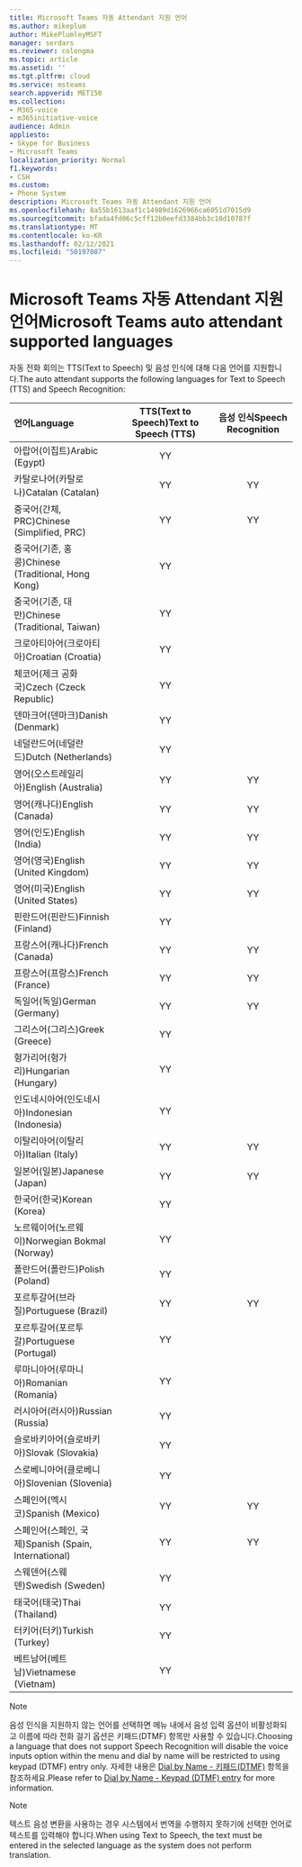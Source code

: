 ```yaml
---
title: Microsoft Teams 자동 Attendant 지원 언어
ms.author: mikeplum
author: MikePlumleyMSFT
manager: serdars
ms.reviewer: colongma
ms.topic: article
ms.assetid: ''
ms.tgt.pltfrm: cloud
ms.service: msteams
search.appverid: MET150
ms.collection:
- M365-voice
- m365initiative-voice
audience: Admin
appliesto:
- Skype for Business
- Microsoft Teams
localization_priority: Normal
f1.keywords:
- CSH
ms.custom:
- Phone System
description: Microsoft Teams 자동 Attendant 지원 언어
ms.openlocfilehash: 8a55b1613aaf1c14989d1626966ca6051d7015d9
ms.sourcegitcommit: bfada4fd06c5cff12b0eefd3384bb3c10d10787f
ms.translationtype: MT
ms.contentlocale: ko-KR
ms.lasthandoff: 02/12/2021
ms.locfileid: "50197087"
---
```

# <a name="microsoft-teams-auto-attendant-supported-languages"></a><span data-ttu-id="c1e5a-103">Microsoft Teams 자동 Attendant 지원 언어</span><span class="sxs-lookup"><span data-stu-id="c1e5a-103">Microsoft Teams auto attendant supported languages</span></span>

<span data-ttu-id="c1e5a-104">자동 전화 회의는 TTS(Text to Speech) 및 음성 인식에 대해 다음 언어를 지원합니다.</span><span class="sxs-lookup"><span data-stu-id="c1e5a-104">The auto attendant supports the following languages for Text to Speech (TTS) and Speech Recognition:</span></span>

|<span data-ttu-id="c1e5a-105">언어</span><span class="sxs-lookup"><span data-stu-id="c1e5a-105">Language</span></span>                                |<span data-ttu-id="c1e5a-106">TTS(Text to Speech)</span><span class="sxs-lookup"><span data-stu-id="c1e5a-106">Text to Speech (TTS)</span></span>     |<span data-ttu-id="c1e5a-107">음성 인식</span><span class="sxs-lookup"><span data-stu-id="c1e5a-107">Speech Recognition</span></span>                     |
|:---------------------------------------|:-----------------------:|:-------------------------------------:|
|<span data-ttu-id="c1e5a-108">아랍어(이집트)</span><span class="sxs-lookup"><span data-stu-id="c1e5a-108">Arabic (Egypt)</span></span>                          |<span data-ttu-id="c1e5a-109">Y</span><span class="sxs-lookup"><span data-stu-id="c1e5a-109">Y</span></span>                        |                                       |
|<span data-ttu-id="c1e5a-110">카탈로나어(카탈로나)</span><span class="sxs-lookup"><span data-stu-id="c1e5a-110">Catalan (Catalan)</span></span>                       |<span data-ttu-id="c1e5a-111">Y</span><span class="sxs-lookup"><span data-stu-id="c1e5a-111">Y</span></span>                        |<span data-ttu-id="c1e5a-112">Y</span><span class="sxs-lookup"><span data-stu-id="c1e5a-112">Y</span></span>                                      |
|<span data-ttu-id="c1e5a-113">중국어(간체, PRC)</span><span class="sxs-lookup"><span data-stu-id="c1e5a-113">Chinese (Simplified, PRC)</span></span>               |<span data-ttu-id="c1e5a-114">Y</span><span class="sxs-lookup"><span data-stu-id="c1e5a-114">Y</span></span>                        |<span data-ttu-id="c1e5a-115">Y</span><span class="sxs-lookup"><span data-stu-id="c1e5a-115">Y</span></span>                                      |
|<span data-ttu-id="c1e5a-116">중국어(기존, 홍콩)</span><span class="sxs-lookup"><span data-stu-id="c1e5a-116">Chinese (Traditional, Hong Kong)</span></span>        |<span data-ttu-id="c1e5a-117">Y</span><span class="sxs-lookup"><span data-stu-id="c1e5a-117">Y</span></span>                        |                                       |
|<span data-ttu-id="c1e5a-118">중국어(기존, 대만)</span><span class="sxs-lookup"><span data-stu-id="c1e5a-118">Chinese (Traditional, Taiwan)</span></span>           |<span data-ttu-id="c1e5a-119">Y</span><span class="sxs-lookup"><span data-stu-id="c1e5a-119">Y</span></span>                        |                                       |    
|<span data-ttu-id="c1e5a-120">크로아티아어(크로아티아)</span><span class="sxs-lookup"><span data-stu-id="c1e5a-120">Croatian (Croatia)</span></span>                      |<span data-ttu-id="c1e5a-121">Y</span><span class="sxs-lookup"><span data-stu-id="c1e5a-121">Y</span></span>                        |                                       |    
|<span data-ttu-id="c1e5a-122">체코어(제크 공화국)</span><span class="sxs-lookup"><span data-stu-id="c1e5a-122">Czech (Czeck Republic)</span></span>                  |<span data-ttu-id="c1e5a-123">Y</span><span class="sxs-lookup"><span data-stu-id="c1e5a-123">Y</span></span>                        |                                       |    
|<span data-ttu-id="c1e5a-124">덴마크어(덴마크)</span><span class="sxs-lookup"><span data-stu-id="c1e5a-124">Danish (Denmark)</span></span>                        |<span data-ttu-id="c1e5a-125">Y</span><span class="sxs-lookup"><span data-stu-id="c1e5a-125">Y</span></span>                        |                                       |    
|<span data-ttu-id="c1e5a-126">네덜란드어(네덜란드)</span><span class="sxs-lookup"><span data-stu-id="c1e5a-126">Dutch (Netherlands)</span></span>                     |<span data-ttu-id="c1e5a-127">Y</span><span class="sxs-lookup"><span data-stu-id="c1e5a-127">Y</span></span>                        |                                       |    
|<span data-ttu-id="c1e5a-128">영어(오스트레일리아)</span><span class="sxs-lookup"><span data-stu-id="c1e5a-128">English (Australia)</span></span>                     |<span data-ttu-id="c1e5a-129">Y</span><span class="sxs-lookup"><span data-stu-id="c1e5a-129">Y</span></span>                        |<span data-ttu-id="c1e5a-130">Y</span><span class="sxs-lookup"><span data-stu-id="c1e5a-130">Y</span></span>                                      |
|<span data-ttu-id="c1e5a-131">영어(캐나다)</span><span class="sxs-lookup"><span data-stu-id="c1e5a-131">English (Canada)</span></span>                        |<span data-ttu-id="c1e5a-132">Y</span><span class="sxs-lookup"><span data-stu-id="c1e5a-132">Y</span></span>                        |<span data-ttu-id="c1e5a-133">Y</span><span class="sxs-lookup"><span data-stu-id="c1e5a-133">Y</span></span>                                      |
|<span data-ttu-id="c1e5a-134">영어(인도)</span><span class="sxs-lookup"><span data-stu-id="c1e5a-134">English (India)</span></span>                         |<span data-ttu-id="c1e5a-135">Y</span><span class="sxs-lookup"><span data-stu-id="c1e5a-135">Y</span></span>                        |<span data-ttu-id="c1e5a-136">Y</span><span class="sxs-lookup"><span data-stu-id="c1e5a-136">Y</span></span>                                      |
|<span data-ttu-id="c1e5a-137">영어(영국)</span><span class="sxs-lookup"><span data-stu-id="c1e5a-137">English (United Kingdom)</span></span>                |<span data-ttu-id="c1e5a-138">Y</span><span class="sxs-lookup"><span data-stu-id="c1e5a-138">Y</span></span>                        |<span data-ttu-id="c1e5a-139">Y</span><span class="sxs-lookup"><span data-stu-id="c1e5a-139">Y</span></span>                                      |
|<span data-ttu-id="c1e5a-140">영어(미국)</span><span class="sxs-lookup"><span data-stu-id="c1e5a-140">English (United States)</span></span>                 |<span data-ttu-id="c1e5a-141">Y</span><span class="sxs-lookup"><span data-stu-id="c1e5a-141">Y</span></span>                        |<span data-ttu-id="c1e5a-142">Y</span><span class="sxs-lookup"><span data-stu-id="c1e5a-142">Y</span></span>                                      |
|<span data-ttu-id="c1e5a-143">핀란드어(핀란드)</span><span class="sxs-lookup"><span data-stu-id="c1e5a-143">Finnish (Finland)</span></span>                       |<span data-ttu-id="c1e5a-144">Y</span><span class="sxs-lookup"><span data-stu-id="c1e5a-144">Y</span></span>                        |                                       |    
|<span data-ttu-id="c1e5a-145">프랑스어(캐나다)</span><span class="sxs-lookup"><span data-stu-id="c1e5a-145">French (Canada)</span></span>                         |<span data-ttu-id="c1e5a-146">Y</span><span class="sxs-lookup"><span data-stu-id="c1e5a-146">Y</span></span>                        |<span data-ttu-id="c1e5a-147">Y</span><span class="sxs-lookup"><span data-stu-id="c1e5a-147">Y</span></span>                                      |
|<span data-ttu-id="c1e5a-148">프랑스어(프랑스)</span><span class="sxs-lookup"><span data-stu-id="c1e5a-148">French (France)</span></span>                         |<span data-ttu-id="c1e5a-149">Y</span><span class="sxs-lookup"><span data-stu-id="c1e5a-149">Y</span></span>                        |<span data-ttu-id="c1e5a-150">Y</span><span class="sxs-lookup"><span data-stu-id="c1e5a-150">Y</span></span>                                      |
|<span data-ttu-id="c1e5a-151">독일어(독일)</span><span class="sxs-lookup"><span data-stu-id="c1e5a-151">German (Germany)</span></span>                        |<span data-ttu-id="c1e5a-152">Y</span><span class="sxs-lookup"><span data-stu-id="c1e5a-152">Y</span></span>                        |<span data-ttu-id="c1e5a-153">Y</span><span class="sxs-lookup"><span data-stu-id="c1e5a-153">Y</span></span>                                      |
|<span data-ttu-id="c1e5a-154">그리스어(그리스)</span><span class="sxs-lookup"><span data-stu-id="c1e5a-154">Greek (Greece)</span></span>                          |<span data-ttu-id="c1e5a-155">Y</span><span class="sxs-lookup"><span data-stu-id="c1e5a-155">Y</span></span>                        |                                       |
|<span data-ttu-id="c1e5a-156">헝가리어(헝가리)</span><span class="sxs-lookup"><span data-stu-id="c1e5a-156">Hungarian (Hungary)</span></span>                     |<span data-ttu-id="c1e5a-157">Y</span><span class="sxs-lookup"><span data-stu-id="c1e5a-157">Y</span></span>                        |                                       |
|<span data-ttu-id="c1e5a-158">인도네시아어(인도네시아)</span><span class="sxs-lookup"><span data-stu-id="c1e5a-158">Indonesian (Indonesia)</span></span>                  |<span data-ttu-id="c1e5a-159">Y</span><span class="sxs-lookup"><span data-stu-id="c1e5a-159">Y</span></span>                        |                                       |
|<span data-ttu-id="c1e5a-160">이탈리아어(이탈리아)</span><span class="sxs-lookup"><span data-stu-id="c1e5a-160">Italian (Italy)</span></span>                         |<span data-ttu-id="c1e5a-161">Y</span><span class="sxs-lookup"><span data-stu-id="c1e5a-161">Y</span></span>                        |<span data-ttu-id="c1e5a-162">Y</span><span class="sxs-lookup"><span data-stu-id="c1e5a-162">Y</span></span>                                      |
|<span data-ttu-id="c1e5a-163">일본어(일본)</span><span class="sxs-lookup"><span data-stu-id="c1e5a-163">Japanese (Japan)</span></span>                        |<span data-ttu-id="c1e5a-164">Y</span><span class="sxs-lookup"><span data-stu-id="c1e5a-164">Y</span></span>                        |<span data-ttu-id="c1e5a-165">Y</span><span class="sxs-lookup"><span data-stu-id="c1e5a-165">Y</span></span>                                      |
|<span data-ttu-id="c1e5a-166">한국어(한국)</span><span class="sxs-lookup"><span data-stu-id="c1e5a-166">Korean (Korea)</span></span>                          |<span data-ttu-id="c1e5a-167">Y</span><span class="sxs-lookup"><span data-stu-id="c1e5a-167">Y</span></span>                        |                                       |    
|<span data-ttu-id="c1e5a-168">노르웨이어(노르웨이)</span><span class="sxs-lookup"><span data-stu-id="c1e5a-168">Norwegian Bokmal (Norway)</span></span>               |<span data-ttu-id="c1e5a-169">Y</span><span class="sxs-lookup"><span data-stu-id="c1e5a-169">Y</span></span>                        |                                       |    
|<span data-ttu-id="c1e5a-170">폴란드어(폴란드)</span><span class="sxs-lookup"><span data-stu-id="c1e5a-170">Polish (Poland)</span></span>                         |<span data-ttu-id="c1e5a-171">Y</span><span class="sxs-lookup"><span data-stu-id="c1e5a-171">Y</span></span>                        |                                       |    
|<span data-ttu-id="c1e5a-172">포르투갈어(브라질)</span><span class="sxs-lookup"><span data-stu-id="c1e5a-172">Portuguese (Brazil)</span></span>                     |<span data-ttu-id="c1e5a-173">Y</span><span class="sxs-lookup"><span data-stu-id="c1e5a-173">Y</span></span>                        |<span data-ttu-id="c1e5a-174">Y</span><span class="sxs-lookup"><span data-stu-id="c1e5a-174">Y</span></span>                                      |
|<span data-ttu-id="c1e5a-175">포르투갈어(포르투갈)</span><span class="sxs-lookup"><span data-stu-id="c1e5a-175">Portuguese (Portugal)</span></span>                   |<span data-ttu-id="c1e5a-176">Y</span><span class="sxs-lookup"><span data-stu-id="c1e5a-176">Y</span></span>                        |                                       |    
|<span data-ttu-id="c1e5a-177">루마니아어(루마니아)</span><span class="sxs-lookup"><span data-stu-id="c1e5a-177">Romanian (Romania)</span></span>                      |<span data-ttu-id="c1e5a-178">Y</span><span class="sxs-lookup"><span data-stu-id="c1e5a-178">Y</span></span>                        |                                       |    
|<span data-ttu-id="c1e5a-179">러시아어(러시아)</span><span class="sxs-lookup"><span data-stu-id="c1e5a-179">Russian (Russia)</span></span>                        |<span data-ttu-id="c1e5a-180">Y</span><span class="sxs-lookup"><span data-stu-id="c1e5a-180">Y</span></span>                        |                                       |    
|<span data-ttu-id="c1e5a-181">슬로바키아어(슬로바키아)</span><span class="sxs-lookup"><span data-stu-id="c1e5a-181">Slovak (Slovakia)</span></span>                       |<span data-ttu-id="c1e5a-182">Y</span><span class="sxs-lookup"><span data-stu-id="c1e5a-182">Y</span></span>                        |                                       |    
|<span data-ttu-id="c1e5a-183">스로베니아어(클로베니아)</span><span class="sxs-lookup"><span data-stu-id="c1e5a-183">Slovenian (Slovenia)</span></span>                    |<span data-ttu-id="c1e5a-184">Y</span><span class="sxs-lookup"><span data-stu-id="c1e5a-184">Y</span></span>                        |                                       |    
|<span data-ttu-id="c1e5a-185">스페인어(멕시코)</span><span class="sxs-lookup"><span data-stu-id="c1e5a-185">Spanish (Mexico)</span></span>                        |<span data-ttu-id="c1e5a-186">Y</span><span class="sxs-lookup"><span data-stu-id="c1e5a-186">Y</span></span>                        |<span data-ttu-id="c1e5a-187">Y</span><span class="sxs-lookup"><span data-stu-id="c1e5a-187">Y</span></span>                                      |
|<span data-ttu-id="c1e5a-188">스페인어(스페인, 국제)</span><span class="sxs-lookup"><span data-stu-id="c1e5a-188">Spanish (Spain, International)</span></span>          |<span data-ttu-id="c1e5a-189">Y</span><span class="sxs-lookup"><span data-stu-id="c1e5a-189">Y</span></span>                        |<span data-ttu-id="c1e5a-190">Y</span><span class="sxs-lookup"><span data-stu-id="c1e5a-190">Y</span></span>                                      |
|<span data-ttu-id="c1e5a-191">스웨덴어(스웨덴)</span><span class="sxs-lookup"><span data-stu-id="c1e5a-191">Swedish (Sweden)</span></span>                        |<span data-ttu-id="c1e5a-192">Y</span><span class="sxs-lookup"><span data-stu-id="c1e5a-192">Y</span></span>                        |                                       |    
|<span data-ttu-id="c1e5a-193">태국어(태국)</span><span class="sxs-lookup"><span data-stu-id="c1e5a-193">Thai (Thailand)</span></span>                         |<span data-ttu-id="c1e5a-194">Y</span><span class="sxs-lookup"><span data-stu-id="c1e5a-194">Y</span></span>                        |                                       |    
|<span data-ttu-id="c1e5a-195">터키어(터키)</span><span class="sxs-lookup"><span data-stu-id="c1e5a-195">Turkish (Turkey)</span></span>                        |<span data-ttu-id="c1e5a-196">Y</span><span class="sxs-lookup"><span data-stu-id="c1e5a-196">Y</span></span>                        |                                       |    
|<span data-ttu-id="c1e5a-197">베트남어(베트남)</span><span class="sxs-lookup"><span data-stu-id="c1e5a-197">Vietnamese (Vietnam)</span></span>                    |<span data-ttu-id="c1e5a-198">Y</span><span class="sxs-lookup"><span data-stu-id="c1e5a-198">Y</span></span>                        |                                       |    

> [!NOTE]
> <span data-ttu-id="c1e5a-199">음성 인식을 지원하지 않는 언어를 선택하면 메뉴 내에서 음성 입력 옵션이 비활성화되고 이름에 따라 전화 걸기 옵션은 키패드(DTMF) 항목만 사용할 수 있습니다.</span><span class="sxs-lookup"><span data-stu-id="c1e5a-199">Choosing a language that does not support Speech Recognition will disable the voice inputs option within the menu and dial by name will be restricted to using keypad (DTMF) entry only.</span></span> <span data-ttu-id="c1e5a-200">자세한 내용은 [Dial by Name - 키패드(DTMF)](dial-voice-reference.md#dial-by-name---keypad-dtmf-entry) 항목을 참조하세요.</span><span class="sxs-lookup"><span data-stu-id="c1e5a-200">Please refer to [Dial by Name - Keypad (DTMF) entry](dial-voice-reference.md#dial-by-name---keypad-dtmf-entry) for more information.</span></span>

> [!NOTE]
> <span data-ttu-id="c1e5a-201">텍스트 음성 변환을 사용하는 경우 시스템에서 번역을 수행하지 못하기에 선택한 언어로 텍스트를 입력해야 합니다.</span><span class="sxs-lookup"><span data-stu-id="c1e5a-201">When using Text to Speech, the text must be entered in the selected language as the system does not perform translation.</span></span>
